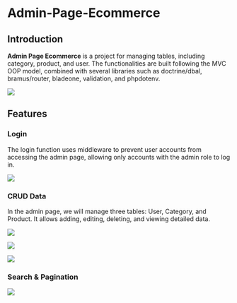 # Admin-Page-Ecommerce

## Introduction

**Admin Page Ecommerce** is a project for managing tables, including category, product, and user. The functionalities are built following the MVC OOP model, combined with several libraries such as doctrine/dbal, bramus/router, bladeone, validation, and phpdotenv.

![](https://i.imgur.com/MXQB4gc.png)

## Features

### Login

The login function uses middleware to prevent user accounts from accessing the admin page, allowing only accounts with the admin role to log in.

![](https://i.imgur.com/hSGsscg.png)

### CRUD Data

In the admin page, we will manage three tables: User, Category, and Product. It allows adding, editing, deleting, and viewing detailed data.

![](https://i.imgur.com/7aoRLvm.png)

![](https://i.imgur.com/kTh4DnH.png)

![](https://i.imgur.com/Yo6RO7H.png)

### Search & Pagination

![](https://i.imgur.com/xtaj4If.png)

